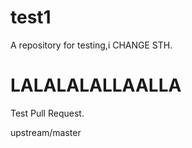 # test1
A repository for testing,i CHANGE STH.

LALALALALLAALLA
=======
Test Pull Request.

upstream/master

